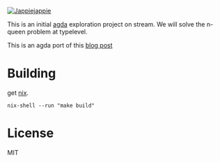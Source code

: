 [![Jappiejappie](https://img.shields.io/badge/twitch.tv-jappiejappie-purple?logo=twitch)](https://www.twitch.tv/jappiejappie)

This is an initial [agda](https://en.wikipedia.org/wiki/Agda_(programming_language)) exploration project on stream.
We will solve the n-queen problem at typelevel.

This is an agda port of this [blog post](https://github.com/jappeace/n-queens-agda)

# Building
get [nix](https://nixos.org/nix/download.html).

```shell
nix-shell --run "make build"
```

# License
MIT


